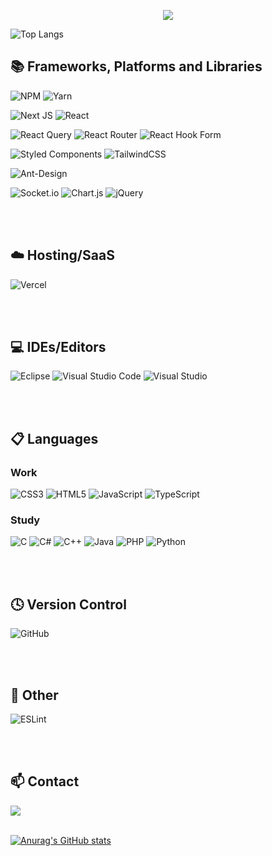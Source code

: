 <p align='center'>
    <img src="https://capsule-render.vercel.app/api?type=Waving&color=gradient&height=300&section=header&text=Eunjin's%20Github&fontSize=80&animation=fadeIn&fontAlignY=38&desc=Frontend%20Developer&descAlignY=51&descAlign=62"/>
</p>

![Top Langs](https://github-readme-stats.vercel.app/api/top-langs/?username=oma0817&layout=compact)

## 📚 Frameworks, Platforms and Libraries
<!-- npm, yarn -->
![NPM](https://img.shields.io/badge/NPM-%23CB3837.svg?style=for-the-badge&logo=npm&logoColor=white)
![Yarn](https://img.shields.io/badge/yarn-%232C8EBB.svg?style=for-the-badge&logo=yarn&logoColor=white)

<!-- next js, react -->
![Next JS](https://img.shields.io/badge/Next-black?style=for-the-badge&logo=next.js&logoColor=white)
![React](https://img.shields.io/badge/react-%2320232a.svg?style=for-the-badge&logo=react&logoColor=%2361DAFB)

<!-- react query, react router, react hook form -->
![React Query](https://img.shields.io/badge/-React%20Query-FF4154?style=for-the-badge&logo=react%20query&logoColor=white)
![React Router](https://img.shields.io/badge/React_Router-CA4245?style=for-the-badge&logo=react-router&logoColor=white)
![React Hook Form](https://img.shields.io/badge/React%20Hook%20Form-%23EC5990.svg?style=for-the-badge&logo=reacthookform&logoColor=white)

<!-- styled components, tailwind css -->
![Styled Components](https://img.shields.io/badge/styled--components-DB7093?style=for-the-badge&logo=styled-components&logoColor=white)
![TailwindCSS](https://img.shields.io/badge/tailwindcss-%2338B2AC.svg?style=for-the-badge&logo=tailwind-css&logoColor=white)

<!-- ant design -->
![Ant-Design](https://img.shields.io/badge/-AntDesign-%230170FE?style=for-the-badge&logo=ant-design&logoColor=white)

<!-- socket.io, chart js, jquery -->
![Socket.io](https://img.shields.io/badge/Socket.io-black?style=for-the-badge&logo=socket.io&badgeColor=010101)
![Chart.js](https://img.shields.io/badge/chart.js-F5788D.svg?style=for-the-badge&logo=chart.js&logoColor=white)
![jQuery](https://img.shields.io/badge/jquery-%230769AD.svg?style=for-the-badge&logo=jquery&logoColor=white)

<br/>
<br/>

## ☁️ Hosting/SaaS
<!-- vervel -->
![Vercel](https://img.shields.io/badge/vercel-%23000000.svg?style=for-the-badge&logo=vercel&logoColor=white)

<br/>
<br/>

## 💻 IDEs/Editors
<!-- eclipse, visual studio code, visual studio -->
![Eclipse](https://img.shields.io/badge/Eclipse-FE7A16.svg?style=for-the-badge&logo=Eclipse&logoColor=white)
![Visual Studio Code](https://img.shields.io/badge/Visual%20Studio%20Code-0078d7.svg?style=for-the-badge&logo=visual-studio-code&logoColor=white)
![Visual Studio](https://img.shields.io/badge/Visual%20Studio-5C2D91.svg?style=for-the-badge&logo=visual-studio&logoColor=white)

<br/>
<br/>

## 📋 Languages
### Work
<!-- css3, html5, javascript, typescript -->
![CSS3](https://img.shields.io/badge/css3-%231572B6.svg?style=for-the-badge&logo=css3&logoColor=white)
![HTML5](https://img.shields.io/badge/html5-%23E34F26.svg?style=for-the-badge&logo=html5&logoColor=white)
![JavaScript](https://img.shields.io/badge/javascript-%23323330.svg?style=for-the-badge&logo=javascript&logoColor=%23F7DF1E)
![TypeScript](https://img.shields.io/badge/typescript-%23007ACC.svg?style=for-the-badge&logo=typescript&logoColor=white)
### Study
<!-- c, c#, c++, java, php, python -->
![C](https://img.shields.io/badge/c-%2300599C.svg?style=for-the-badge&logo=c&logoColor=white)
![C#](https://img.shields.io/badge/c%23-%23239120.svg?style=for-the-badge&logo=csharp&logoColor=white)
![C++](https://img.shields.io/badge/c++-%2300599C.svg?style=for-the-badge&logo=c%2B%2B&logoColor=white)
![Java](https://img.shields.io/badge/java-%23ED8B00.svg?style=for-the-badge&logo=openjdk&logoColor=white)
![PHP](https://img.shields.io/badge/php-%23777BB4.svg?style=for-the-badge&logo=php&logoColor=white)
![Python](https://img.shields.io/badge/python-3670A0?style=for-the-badge&logo=python&logoColor=ffdd54)

<br/>
<br/>

## 🕓 Version Control
<!-- github -->
![GitHub](https://img.shields.io/badge/github-%23121011.svg?style=for-the-badge&logo=github&logoColor=white)

<br/>
<br/>

## 🥅 Other
<!-- eslint -->
![ESLint](https://img.shields.io/badge/ESLint-4B3263?style=for-the-badge&logo=eslint&logoColor=white)

<br/>
<br/>

## 📫 Contact
<a href="mailto:eunjin4419@gmail.com">
    <img src="https://img.shields.io/badge/eunjin4419@gmail.com-D14836?style=for-the-badge&logo=gmail&logoColor=white"/>
</a>

<br/>
<br/>

[![Anurag's GitHub stats](https://github-readme-stats.vercel.app/api?username=oma0817)](https://github.com/anuraghazra/github-readme-stats)

